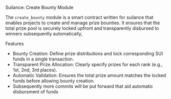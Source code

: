  Suilance: Create Bounty Module

The `create_bounty` module is a smart contract written for suilance that enables projects to create and manage prize bounties. It ensures that the total prize pool is securely locked upfront and transparently disbursed to winners subsequently automatically, 

Features

- Bounty Creation: Define prize distributions and lock corresponding SUI funds in a single transaction.
- Transparent Prize Allocation: Clearly specify prizes for each rank (e.g., 1st, 2nd, 3rd places).
- Automatic Validation: Ensures the total prize amount matches the locked funds before allowing bounty creation.
- Subsequently more commits will be put forward that aid automatic disbursment of funds




